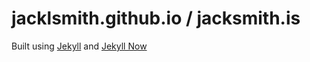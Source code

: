 # jacklsmith.github.io / jacksmith.is

Built using [Jekyll](https://github.com/jekyll/jekyll) and [Jekyll Now](https://github.com/barryclark/jekyll-now)
